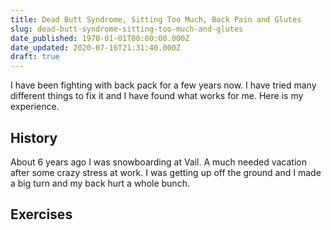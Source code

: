 ```yaml
---
title: Dead Butt Syndrome, Sitting Too Much, Back Pain and Glutes
slug: dead-butt-syndrome-sitting-too-much-and-glutes
date_published: 1970-01-01T00:00:00.000Z
date_updated: 2020-07-16T21:31:40.000Z
draft: true
---
```


I have been fighting with back pack for a few years now. I have tried many different things to fix it and I have found what works for me. Here is my experience. 

## History

About 6 years ago I was snowboarding at Vail. A much needed vacation after some crazy stress at work. I was getting up off the ground and I made a big turn and my back hurt a whole bunch. 

## Exercises

